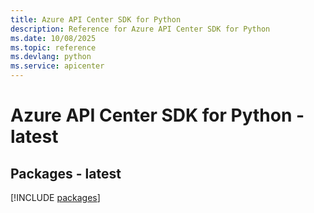 ```yaml
---
title: Azure API Center SDK for Python
description: Reference for Azure API Center SDK for Python
ms.date: 10/08/2025
ms.topic: reference
ms.devlang: python
ms.service: apicenter
---
```

# Azure API Center SDK for Python - latest
## Packages - latest
[!INCLUDE [packages](api-center-index.md)]